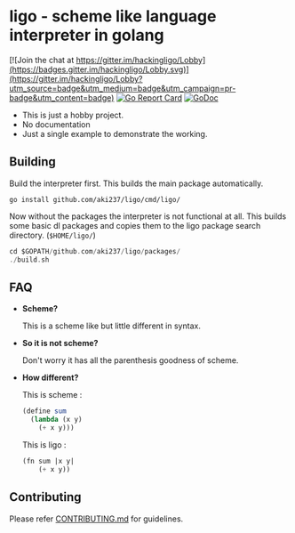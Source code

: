 # ligo - scheme like language interpreter in golang

[![Join the chat at https://gitter.im/hackingligo/Lobby](https://badges.gitter.im/hackingligo/Lobby.svg)](https://gitter.im/hackingligo/Lobby?utm_source=badge&utm_medium=badge&utm_campaign=pr-badge&utm_content=badge)
[![Go Report Card](https://goreportcard.com/badge/github.com/aki237/ligo)](https://goreportcard.com/report/github.com/aki237/ligo)
[![GoDoc](https://godoc.org/github.com/aki237/ligo?status.svg)](https://godoc.org/github.com/aki237/ligo)

+ This is just a hobby project.
+ No documentation
+ Just a single example to demonstrate the working.

## Building

Build the interpreter first. This builds the main package automatically.

```shell
go install github.com/aki237/ligo/cmd/ligo/
```

Now without the packages the interpreter is not functional at all.
This builds some basic dl packages and copies them to the ligo package search directory. (`$HOME/ligo/`)
```go
cd $GOPATH/github.com/aki237/ligo/packages/
./build.sh
```

## FAQ

+ **Scheme?**

  This is a scheme like but little different in syntax.
+ **So it is not scheme?**

  Don't worry it has all the parenthesis goodness of scheme.
+ **How different?**

  This is scheme :
  ```scheme
  (define sum 
    (lambda (x y) 
      (+ x y)))
  ```
  This is ligo :
  ```lisp
  (fn sum |x y|
      (+ x y))
  ```

## Contributing
Please refer [CONTRIBUTING.md](CONTRIBUTING.md) for guidelines.
